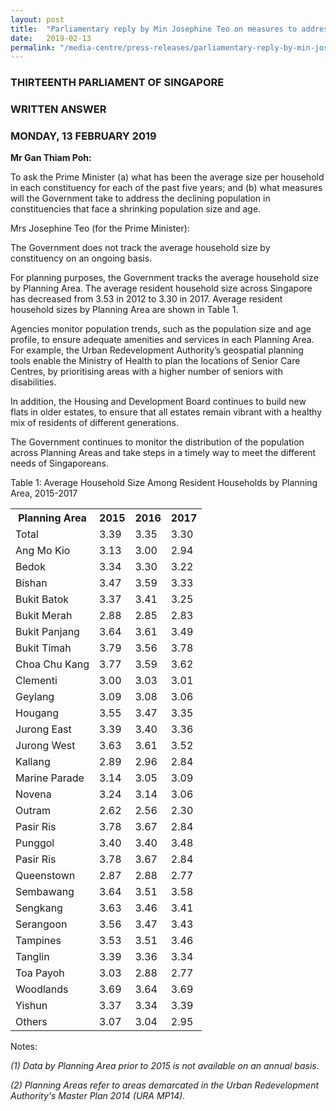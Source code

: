 ```yaml
---
layout: post
title:  "Parliamentary reply by Min Josephine Teo on measures to address constituencies with declining population size and ag"
date:   2019-02-13
permalink: "/media-centre/press-releases/parliamentary-reply-by-min-josephine-teo-on-measures-to-address-constituencies-with-declining-population-size-and-age"
---
```


### THIRTEENTH PARLIAMENT OF SINGAPORE
### WRITTEN ANSWER
### MONDAY, 13 FEBRUARY 2019

**Mr Gan Thiam Poh:**

To ask the Prime Minister (a) what has been the average size per household in each constituency for each of the past five years; and (b) what measures will the Government take to address the declining population in constituencies that face a shrinking population size and age.

Mrs Josephine Teo (for the Prime Minister):

The Government does not track the average household size by constituency on an ongoing basis.

For planning purposes, the Government tracks the average household size by Planning Area. The average resident household size across Singapore has decreased from 3.53 in 2012 to 3.30 in 2017. Average resident household sizes by Planning Area are shown in Table 1.

Agencies monitor population trends, such as the population size and age profile, to ensure adequate amenities and services in each Planning Area. For example, the Urban Redevelopment Authority’s geospatial planning tools enable the Ministry of Health to plan the locations of Senior Care Centres, by prioritising areas with a higher number of seniors with disabilities.

In addition, the Housing and Development Board continues to build new flats in older estates, to ensure that all estates remain vibrant with a healthy mix of residents of different generations.

The Government continues to monitor the distribution of the population across Planning Areas and take steps in a timely way to meet the different needs of Singaporeans.

Table 1: Average Household Size Among Resident Households by Planning Area, 2015-2017

<table class="table-h">  <tr>    <th>Planning Area</th>    <th>2015</th> <th>2016</th> <th>2017</th>  </tr>  <tr>    <td>Total</td>  <td>3.39</td> <td>3.35</td> <td>3.30</td>  </tr>  
<tr>    <td>Ang Mo Kio</td>    <td>3.13</td> <td>3.00</td> <td>2.94</td>  </tr>
<tr>    <td>Bedok</td>    <td>3.34</td> <td>3.30</td> <td>3.22</td>  </tr>
<tr>    <td>Bishan</td>    <td>3.47</td> <td>3.59</td> <td>3.33</td>  </tr>
<tr>    <td>Bukit Batok</td>    <td>3.37</td> <td>3.41</td> <td>3.25</td>  </tr>
<tr>    <td>Bukit Merah</td>    <td>2.88</td> <td>2.85</td> <td>2.83</td>  </tr> 
<tr>    <td>Bukit Panjang</td>    <td>3.64</td> <td>3.61</td> <td>3.49</td>  </tr> 
<tr>    <td>Bukit Timah</td>    <td>3.79</td> <td>3.56</td> <td>3.78</td>  </tr> 
<tr>    <td>Choa Chu Kang</td>    <td>3.77</td> <td>3.59</td> <td>3.62</td>  </tr>
<tr>    <td>Clementi</td>    <td>3.00</td> <td>3.03</td> <td>3.01</td>  </tr>
<tr>    <td>Geylang</td>    <td>3.09</td> <td>3.08</td> <td>3.06</td>  </tr>  
<tr>    <td>Hougang</td>    <td>3.55</td> <td>3.47</td> <td>3.35</td>  </tr>  
<tr>    <td>Jurong East</td>    <td>3.39</td> <td>3.40</td> <td>3.36</td>  </tr> 
<tr>    <td>Jurong West</td>    <td>3.63</td> <td>3.61</td> <td>3.52</td>  </tr>
<tr>    <td>Kallang</td>    <td>2.89</td> <td>2.96</td> <td>2.84</td>  </tr>
<tr>    <td>Marine Parade</td>    <td>3.14</td> <td>3.05</td> <td>3.09</td>  </tr>
<tr>    <td>Novena</td>    <td>3.24</td> <td>3.14</td> <td>3.06</td>  </tr>
<tr>    <td>Outram</td>    <td>2.62</td> <td>2.56</td> <td>2.30</td>  </tr>
<tr>    <td>Pasir Ris</td>    <td>3.78</td> <td>3.67</td> <td>2.84</td>  </tr>
<tr>    <td>Punggol</td>    <td>3.40</td> <td>3.40</td> <td>3.48</td>  </tr>
<tr>    <td>Pasir Ris</td>    <td>3.78</td> <td>3.67</td> <td>2.84</td>  </tr> 
<tr>    <td>Queenstown</td>    <td>2.87</td> <td>2.88</td> <td>2.77</td>  </tr>
<tr>    <td>Sembawang</td>    <td>3.64</td> <td>3.51</td> <td>3.58</td>  </tr>
<tr>    <td>Sengkang</td>    <td>3.63</td> <td>3.46</td> <td>3.41</td>  </tr>
<tr>    <td>Serangoon</td>    <td>3.56</td> <td>3.47</td> <td>3.43</td>  </tr>
<tr>    <td>Tampines</td>    <td>3.53</td> <td>3.51</td> <td>3.46</td>  </tr>
<tr>    <td>Tanglin</td>    <td>3.39</td> <td>3.36</td> <td>3.34</td>  </tr>
<tr>    <td>Toa Payoh</td>    <td>3.03</td> <td>2.88</td> <td>2.77</td>  </tr>
<tr>    <td>Woodlands</td>    <td>3.69</td> <td>3.64</td> <td>3.69</td>  </tr> 
<tr>    <td>Yishun</td>    <td>3.37</td> <td>3.34</td> <td>3.39</td>  </tr>
<tr>    <td>Others</td>    <td>3.07</td> <td>3.04</td> <td>2.95</td>  </tr>
 
 
</table>


 

Notes:

_(1) Data by Planning Area prior to 2015 is not available on an annual basis._

_(2) Planning Areas refer to areas demarcated in the Urban Redevelopment Authority's Master Plan 2014 (URA MP14)._

